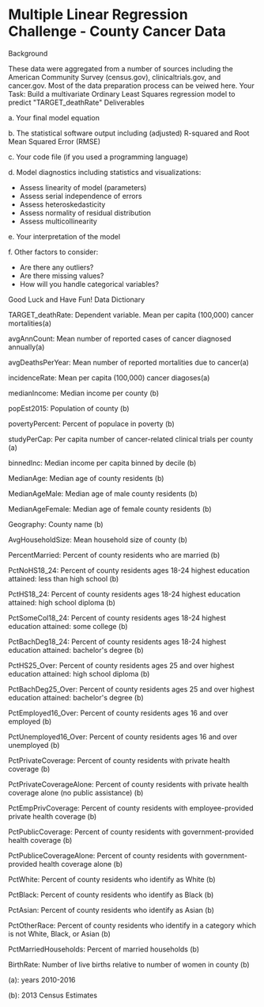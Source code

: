 # Multiple Linear Regression Challenge - County Cancer Data
Background

These data were aggregated from a number of sources including the American Community Survey (census.gov), clinicaltrials.gov, and cancer.gov. Most of the data preparation process can be veiwed here.
Your Task: Build a multivariate Ordinary Least Squares regression model to predict "TARGET_deathRate"
Deliverables

a. Your final model equation

b. The statistical software output including (adjusted) R-squared and Root Mean Squared Error (RMSE)

c. Your code file (if you used a programming language)

d. Model diagnostics including statistics and visualizations:

- Assess linearity of model (parameters)
- Assess serial independence of errors
- Assess heteroskedasticity
- Assess normality of residual distribution
- Assess multicollinearity

e. Your interpretation of the model

f. Other factors to consider:

- Are there any outliers?
- Are there missing values?
- How will you handle categorical variables?

Good Luck and Have Fun!
Data Dictionary

TARGET_deathRate: Dependent variable. Mean per capita (100,000) cancer mortalities(a)

avgAnnCount: Mean number of reported cases of cancer diagnosed annually(a)

avgDeathsPerYear: Mean number of reported mortalities due to cancer(a)

incidenceRate: Mean per capita (100,000) cancer diagoses(a)

medianIncome: Median income per county (b)

popEst2015: Population of county (b)

povertyPercent: Percent of populace in poverty (b)

studyPerCap: Per capita number of cancer-related clinical trials per county (a)

binnedInc: Median income per capita binned by decile (b)

MedianAge: Median age of county residents (b)

MedianAgeMale: Median age of male county residents (b)

MedianAgeFemale: Median age of female county residents (b)

Geography: County name (b)

AvgHouseholdSize: Mean household size of county (b)

PercentMarried: Percent of county residents who are married (b)

PctNoHS18_24: Percent of county residents ages 18-24 highest education attained: less than high school (b)

PctHS18_24: Percent of county residents ages 18-24 highest education attained: high school diploma (b)

PctSomeCol18_24: Percent of county residents ages 18-24 highest education attained: some college (b)

PctBachDeg18_24: Percent of county residents ages 18-24 highest education attained: bachelor's degree (b)

PctHS25_Over: Percent of county residents ages 25 and over highest education attained: high school diploma (b)

PctBachDeg25_Over: Percent of county residents ages 25 and over highest education attained: bachelor's degree (b)

PctEmployed16_Over: Percent of county residents ages 16 and over employed (b)

PctUnemployed16_Over: Percent of county residents ages 16 and over unemployed (b)

PctPrivateCoverage: Percent of county residents with private health coverage (b)

PctPrivateCoverageAlone: Percent of county residents with private health coverage alone (no public assistance) (b)

PctEmpPrivCoverage: Percent of county residents with employee-provided private health coverage (b)

PctPublicCoverage: Percent of county residents with government-provided health coverage (b)

PctPubliceCoverageAlone: Percent of county residents with government-provided health coverage alone (b)

PctWhite: Percent of county residents who identify as White (b)

PctBlack: Percent of county residents who identify as Black (b)

PctAsian: Percent of county residents who identify as Asian (b)

PctOtherRace: Percent of county residents who identify in a category which is not White, Black, or Asian (b)

PctMarriedHouseholds: Percent of married households (b)

BirthRate: Number of live births relative to number of women in county (b)

(a): years 2010-2016

(b): 2013 Census Estimates
